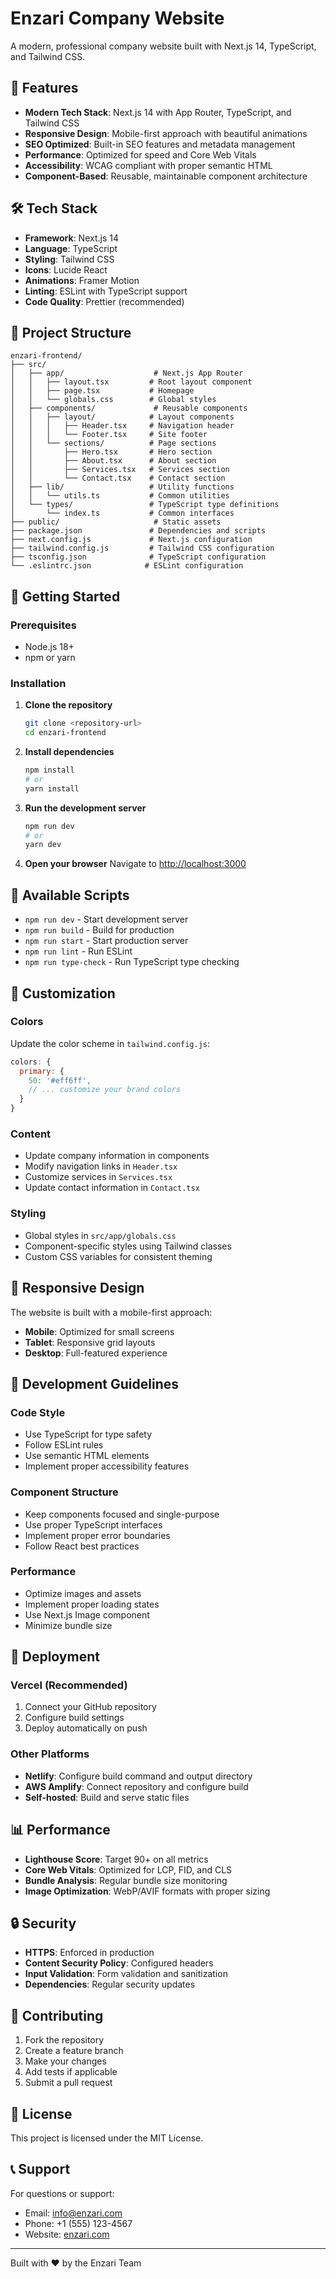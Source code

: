# Enzari Company Website

A modern, professional company website built with Next.js 14, TypeScript, and Tailwind CSS.

## 🚀 Features

- **Modern Tech Stack**: Next.js 14 with App Router, TypeScript, and Tailwind CSS
- **Responsive Design**: Mobile-first approach with beautiful animations
- **SEO Optimized**: Built-in SEO features and metadata management
- **Performance**: Optimized for speed and Core Web Vitals
- **Accessibility**: WCAG compliant with proper semantic HTML
- **Component-Based**: Reusable, maintainable component architecture

## 🛠️ Tech Stack

- **Framework**: Next.js 14
- **Language**: TypeScript
- **Styling**: Tailwind CSS
- **Icons**: Lucide React
- **Animations**: Framer Motion
- **Linting**: ESLint with TypeScript support
- **Code Quality**: Prettier (recommended)

## 📁 Project Structure

```
enzari-frontend/
├── src/
│   ├── app/                    # Next.js App Router
│   │   ├── layout.tsx         # Root layout component
│   │   ├── page.tsx           # Homepage
│   │   └── globals.css        # Global styles
│   ├── components/             # Reusable components
│   │   ├── layout/            # Layout components
│   │   │   ├── Header.tsx     # Navigation header
│   │   │   └── Footer.tsx     # Site footer
│   │   └── sections/          # Page sections
│   │       ├── Hero.tsx       # Hero section
│   │       ├── About.tsx      # About section
│   │       ├── Services.tsx   # Services section
│   │       └── Contact.tsx    # Contact section
│   ├── lib/                   # Utility functions
│   │   └── utils.ts           # Common utilities
│   └── types/                 # TypeScript type definitions
│       └── index.ts           # Common interfaces
├── public/                     # Static assets
├── package.json               # Dependencies and scripts
├── next.config.js             # Next.js configuration
├── tailwind.config.js         # Tailwind CSS configuration
├── tsconfig.json              # TypeScript configuration
└── .eslintrc.json            # ESLint configuration
```

## 🚀 Getting Started

### Prerequisites

- Node.js 18+ 
- npm or yarn

### Installation

1. **Clone the repository**
   ```bash
   git clone <repository-url>
   cd enzari-frontend
   ```

2. **Install dependencies**
   ```bash
   npm install
   # or
   yarn install
   ```

3. **Run the development server**
   ```bash
   npm run dev
   # or
   yarn dev
   ```

4. **Open your browser**
   Navigate to [http://localhost:3000](http://localhost:3000)

## 📝 Available Scripts

- `npm run dev` - Start development server
- `npm run build` - Build for production
- `npm run start` - Start production server
- `npm run lint` - Run ESLint
- `npm run type-check` - Run TypeScript type checking

## 🎨 Customization

### Colors
Update the color scheme in `tailwind.config.js`:
```javascript
colors: {
  primary: {
    50: '#eff6ff',
    // ... customize your brand colors
  }
}
```

### Content
- Update company information in components
- Modify navigation links in `Header.tsx`
- Customize services in `Services.tsx`
- Update contact information in `Contact.tsx`

### Styling
- Global styles in `src/app/globals.css`
- Component-specific styles using Tailwind classes
- Custom CSS variables for consistent theming

## 📱 Responsive Design

The website is built with a mobile-first approach:
- **Mobile**: Optimized for small screens
- **Tablet**: Responsive grid layouts
- **Desktop**: Full-featured experience

## 🔧 Development Guidelines

### Code Style
- Use TypeScript for type safety
- Follow ESLint rules
- Use semantic HTML elements
- Implement proper accessibility features

### Component Structure
- Keep components focused and single-purpose
- Use proper TypeScript interfaces
- Implement proper error boundaries
- Follow React best practices

### Performance
- Optimize images and assets
- Implement proper loading states
- Use Next.js Image component
- Minimize bundle size

## 🚀 Deployment

### Vercel (Recommended)
1. Connect your GitHub repository
2. Configure build settings
3. Deploy automatically on push

### Other Platforms
- **Netlify**: Configure build command and output directory
- **AWS Amplify**: Connect repository and configure build
- **Self-hosted**: Build and serve static files

## 📊 Performance

- **Lighthouse Score**: Target 90+ on all metrics
- **Core Web Vitals**: Optimized for LCP, FID, and CLS
- **Bundle Analysis**: Regular bundle size monitoring
- **Image Optimization**: WebP/AVIF formats with proper sizing

## 🔒 Security

- **HTTPS**: Enforced in production
- **Content Security Policy**: Configured headers
- **Input Validation**: Form validation and sanitization
- **Dependencies**: Regular security updates

## 🤝 Contributing

1. Fork the repository
2. Create a feature branch
3. Make your changes
4. Add tests if applicable
5. Submit a pull request

## 📄 License

This project is licensed under the MIT License.

## 📞 Support

For questions or support:
- Email: info@enzari.com
- Phone: +1 (555) 123-4567
- Website: [enzari.com](https://enzari.com)

---

Built with ❤️ by the Enzari Team 